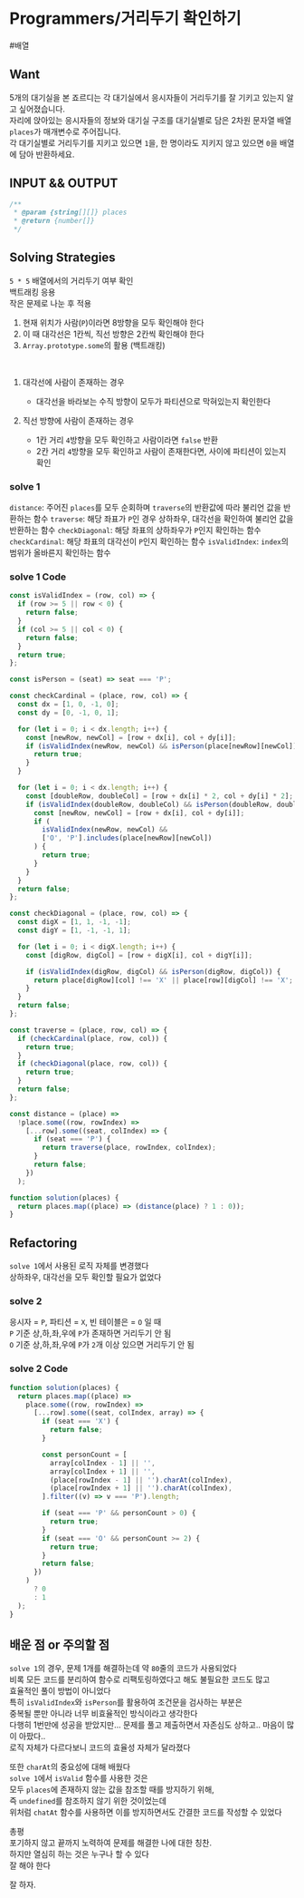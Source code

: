 # Programmers/거리두기 확인하기

#배열

## Want

5개의 대기실을 본 죠르디는 각 대기실에서 응시자들이 거리두기를 잘 기키고 있는지 알고 싶어졌습니다.  
자리에 앉아있는 응시자들의 정보와 대기실 구조를 대기실별로 담은 2차원 문자열 배열 `places`가 매개변수로 주어집니다.  
각 대기실별로 거리두기를 지키고 있으면 `1`을, 한 명이라도 지키지 않고 있으면 `0`을 배열에 담아 반환하세요.

## INPUT && OUTPUT

```js
/**
 * @param {string[][]} places
 * @return {number[]}
 */
```

## Solving Strategies

`5 * 5` 배열에서의 거리두기 여부 확인  
백트래킹 응용  
작은 문제로 나눈 후 적용

1. 현재 위치가 사람(`P`)이라면 8방향을 모두 확인해야 한다
2. 이 때 대각선은 1칸씩, 직선 방향은 2칸씩 확인해야 한다
3. `Array.prototype.some`의 활용 (백트래킹)

<br>

1. 대각선에 사람이 존재하는 경우

   - 대각선을 바라보는 수직 방향이 모두가 파티션으로 막혀있는지 확인한다

2. 직선 방향에 사람이 존재하는 경우
   - 1칸 거리 `4`방향을 모두 확인하고 사람이라면 `false` 반환
   - 2칸 거리 `4`방향을 모두 확인하고 사람이 존재한다면, 사이에 파티션이 있는지 확인

### solve 1

`distance`: 주어진 `places`를 모두 순회하며 `traverse`의 반환값에 따라 불리언 값을 반환하는 함수
`traverse`: 해당 좌표가 `P`인 경우 상하좌우, 대각선을 확인하여 불리언 값을 반환하는 함수
`checkDiagonal`: 해당 좌표의 상하좌우가 `P`인지 확인하는 함수
`checkCardinal`: 해당 좌표의 대각선이 `P`인지 확인하는 함수
`isValidIndex`: `index`의 범위가 올바른지 확인하는 함수

### solve 1 Code

```js
const isValidIndex = (row, col) => {
  if (row >= 5 || row < 0) {
    return false;
  }
  if (col >= 5 || col < 0) {
    return false;
  }
  return true;
};

const isPerson = (seat) => seat === 'P';

const checkCardinal = (place, row, col) => {
  const dx = [1, 0, -1, 0];
  const dy = [0, -1, 0, 1];

  for (let i = 0; i < dx.length; i++) {
    const [newRow, newCol] = [row + dx[i], col + dy[i]];
    if (isValidIndex(newRow, newCol) && isPerson(place[newRow][newCol])) {
      return true;
    }
  }

  for (let i = 0; i < dx.length; i++) {
    const [doubleRow, doubleCol] = [row + dx[i] * 2, col + dy[i] * 2];
    if (isValidIndex(doubleRow, doubleCol) && isPerson(doubleRow, doubleCol)) {
      const [newRow, newCol] = [row + dx[i], col + dy[i]];
      if (
        isValidIndex(newRow, newCol) &&
        ['O', 'P'].includes(place[newRow][newCol])
      ) {
        return true;
      }
    }
  }
  return false;
};

const checkDiagonal = (place, row, col) => {
  const digX = [1, 1, -1, -1];
  const digY = [1, -1, -1, 1];

  for (let i = 0; i < digX.length; i++) {
    const [digRow, digCol] = [row + digX[i], col + digY[i]];

    if (isValidIndex(digRow, digCol) && isPerson(digRow, digCol)) {
      return place[digRow][col] !== 'X' || place[row][digCol] !== 'X';
    }
  }
  return false;
};

const traverse = (place, row, col) => {
  if (checkCardinal(place, row, col)) {
    return true;
  }
  if (checkDiagonal(place, row, col)) {
    return true;
  }
  return false;
};

const distance = (place) =>
  !place.some((row, rowIndex) =>
    [...row].some((seat, colIndex) => {
      if (seat === 'P') {
        return traverse(place, rowIndex, colIndex);
      }
      return false;
    })
  );

function solution(places) {
  return places.map((place) => (distance(place) ? 1 : 0));
}
```

## Refactoring

`solve 1`에서 사용된 로직 자체를 변경했다  
상하좌우, 대각선을 모두 확인할 필요가 없었다

### solve 2

응시자 = `P`, 파티션 = `X`, 빈 테이블은 = `O` 일 때  
`P` 기준 상,하,좌,우에 `P`가 존재하면 거리두기 안 됨  
`O` 기준 상,하,좌,우에 `P`가 `2`개 이상 있으면 거리두기 안 됨

### solve 2 Code

```js
function solution(places) {
  return places.map((place) =>
    place.some((row, rowIndex) =>
      [...row].some((seat, colIndex, array) => {
        if (seat === 'X') {
          return false;
        }

        const personCount = [
          array[colIndex - 1] || '',
          array[colIndex + 1] || '',
          (place[rowIndex - 1] || '').charAt(colIndex),
          (place[rowIndex + 1] || '').charAt(colIndex),
        ].filter((v) => v === 'P').length;

        if (seat === 'P' && personCount > 0) {
          return true;
        }
        if (seat === 'O' && personCount >= 2) {
          return true;
        }
        return false;
      })
    )
      ? 0
      : 1
  );
}
```

## 배운 점 or 주의할 점

`solve 1`의 경우, 문제 1개를 해결하는데 약 `80`줄의 코드가 사용되었다  
비록 모든 코드를 분리하여 함수로 리팩토링하였다고 해도 불필요한 코드도 많고  
효율적인 풀이 방법이 아니었다  
특히 `isValidIndex`와 `isPerson`를 활용하여 조건문을 검사하는 부분은  
중복될 뿐만 아니라 너무 비효율적인 방식이라고 생각한다  
다행히 1번만에 성공을 받았지만... 문제를 풀고 제출하면서 자존심도 상하고.. 마음이 많이 아팠다..  
로직 자체가 다르다보니 코드의 효율성 자체가 달라졌다

또한 `charAt`의 중요성에 대해 배웠다  
`solve 1`에서 `isValid` 함수를 사용한 것은  
모두 `places`에 존재하지 않는 값을 참조할 때를 방지하기 위해,  
즉 `undefined`를 참조하지 않기 위한 것이었는데  
위처럼 `chatAt` 함수를 사용하면 이를 방지하면서도 간결한 코드를 작성할 수 있었다

총평  
포기하지 않고 끝까지 노력하여 문제를 해결한 나에 대한 칭찬.  
하지만 열심히 하는 것은 누구나 할 수 있다  
잘 해야 한다

잘 하자.
